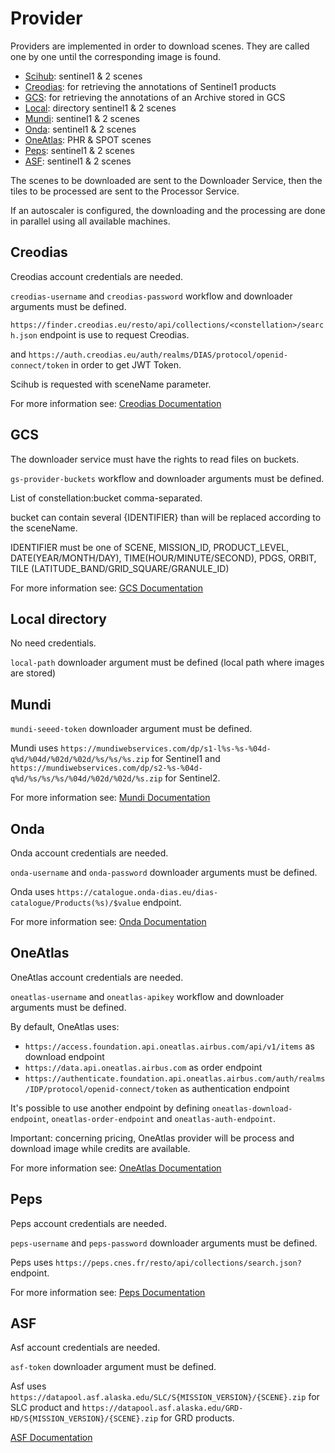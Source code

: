 # Provider

Providers are implemented in order to download scenes. They are called one by one until the corresponding image is found.

- [Scihub](providers.md#scihub): sentinel1 & 2 scenes
- [Creodias](providers.md#creodias): for retrieving the annotations of Sentinel1 products
- [GCS](providers.md#gcs): for retrieving the annotations of an Archive stored in GCS
- [Local](providers.md#local-directory): directory sentinel1 & 2 scenes
- [Mundi](providers.md#mundi): sentinel1 & 2 scenes
- [Onda](providers.md#onda): sentinel1 & 2 scenes
- [OneAtlas](providers.md#oneatlas): PHR & SPOT scenes
- [Peps](providers.md#peps): sentinel1 & 2 scenes
- [ASF](providers.md#asf): sentinel1 & 2 scenes

The scenes to be downloaded are sent to the Downloader Service, then the tiles to be processed are sent to the Processor Service.

If an autoscaler is configured, the downloading and the processing are done in parallel using all available machines.
## Creodias

Creodias account credentials are needed.

`creodias-username` and `creodias-password` workflow and downloader arguments must be defined.

`https://finder.creodias.eu/resto/api/collections/<constellation>/search.json` endpoint is use to request Creodias.

and `https://auth.creodias.eu/auth/realms/DIAS/protocol/openid-connect/token` in order to get JWT Token.

Scihub is requested with sceneName parameter.

For more information see: [Creodias Documentation](https://creodias.eu/sentinel-hub-documentation)

## GCS

The downloader service must have the rights to read files on buckets.

`gs-provider-buckets` workflow and downloader arguments must be defined.

List of constellation:bucket comma-separated. 

bucket can contain several {IDENTIFIER} than will be replaced according to the sceneName. 

IDENTIFIER must be one of SCENE, MISSION_ID, PRODUCT_LEVEL, DATE(YEAR/MONTH/DAY), TIME(HOUR/MINUTE/SECOND), PDGS, ORBIT, TILE (LATITUDE_BAND/GRID_SQUARE/GRANULE_ID)

For more information see: [GCS Documentation](https://cloud.google.com/storage)

## Local directory

No need credentials. 

`local-path` downloader argument must be defined (local path where images are stored)

## Mundi

`mundi-seeed-token` downloader argument must be defined.

Mundi uses `https://mundiwebservices.com/dp/s1-l%s-%s-%04d-q%d/%04d/%02d/%02d/%s/%s/%s.zip` for Sentinel1 and `https://mundiwebservices.com/dp/s2-%s-%04d-q%d/%s/%s/%s/%04d/%02d/%02d/%s.zip` for Sentinel2.

For more information see: [Mundi Documentation](https://mundiwebservices.com/help/documentation)

## Onda

Onda account credentials are needed.

`onda-username` and `onda-password` downloader arguments must be defined.

Onda uses `https://catalogue.onda-dias.eu/dias-catalogue/Products(%s)/$value` endpoint.

For more information see: [Onda Documentation](https://www.onda-dias.eu/cms/knowledge-base/)

## OneAtlas

OneAtlas account credentials are needed.

`oneatlas-username` and `oneatlas-apikey` workflow and downloader arguments must be defined.

By default, OneAtlas uses: 

- `https://access.foundation.api.oneatlas.airbus.com/api/v1/items` as download endpoint  
- `https://data.api.oneatlas.airbus.com` as order endpoint
- `https://authenticate.foundation.api.oneatlas.airbus.com/auth/realms/IDP/protocol/openid-connect/token` as authentication endpoint

It's possible to use another endpoint by defining `oneatlas-download-endpoint`, `oneatlas-order-endpoint` and `oneatlas-auth-endpoint`.


Important: concerning pricing, OneAtlas provider will be process and download image while credits are available. 

For more information see: [OneAtlas Documentation](https://oneatlas.airbus.com/home)

## Peps

Peps account credentials are needed.

`peps-username` and `peps-password` downloader arguments must be defined.

Peps uses `https://peps.cnes.fr/resto/api/collections/search.json?` endpoint.

For more information see: [Peps Documentation](https://peps.cnes.fr/rocket/#/home)


## ASF

Asf account credentials are needed.

`asf-token` downloader argument must be defined.

Asf uses `https://datapool.asf.alaska.edu/SLC/S{MISSION_VERSION}/{SCENE}.zip` for SLC product and `https://datapool.asf.alaska.edu/GRD-HD/S{MISSION_VERSION}/{SCENE}.zip` for GRD products.

[ASF Documentation](https://asf.alaska.edu/data-sets/sar-data-sets/sentinel-1/sentinel-1-documents-tools/)
 




